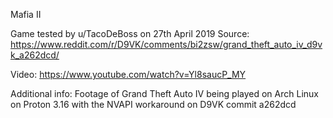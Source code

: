 Mafia II

Game tested by u/TacoDeBoss on 27th April 2019
Source:
https://www.reddit.com/r/D9VK/comments/bi2zsw/grand_theft_auto_iv_d9vk_a262dcd/

Video:
https://www.youtube.com/watch?v=Yl8saucP_MY

Additional info:
Footage of Grand Theft Auto IV being played on Arch Linux on Proton 3.16 with the NVAPI workaround on D9VK commit a262dcd
